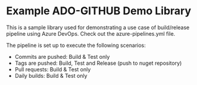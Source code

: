 # Example ADO-GITHUB Demo Library

This is a sample library used for demonstrating a use case of build/release pipeline using Azure DevOps.
Check out the azure-pipelines.yml file.

The pipeline is set up to execute the following scenarios:

- Commits are pushed: Build & Test only
- Tags are pushed: Build, Test and Release (push to nuget repository)
- Pull requests: Build & Test only
- Daily builds: Build & Test only
